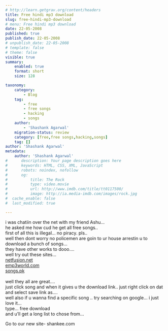 ```yaml
---
# http://learn.getgrav.org/content/headers
title: Free hindi mp3 download
slug: free-hindi-mp3-download
# menu: Free hindi mp3 download
date: 22-05-2008
published: true
publish_date: 22-05-2008
# unpublish_date: 22-05-2008
# template: false
# theme: false
visible: true
summary:
    enabled: true
    format: short
    size: 128

taxonomy:
    category:
        - Blog
    tag:
        - free
        - free songs
        - hacking
        - songs
    author:
        - 'Shashank Agarwal'
    migration-status: review
    category: [free,free songs,hacking,songs]
    tag: []
author: 'Shashank Agarwal'
metadata:
    author: 'Shashank Agarwal'
#      description: Your page description goes here
#      keywords: HTML, CSS, XML, JavaScript
#      robots: noindex, nofollow
#      og:
#          title: The Rock
#          type: video.movie
#          url: http://www.imdb.com/title/tt0117500/
#          image: http://ia.media-imdb.com/images/rock.jpg
#  cache_enable: false
#  last_modified: true

---
```


i was chatiin over the net with my friend Ashu…  
he asked me how cud he get all free songs..  
first of all this is illegal… no piracy. pls..  
well then dont worry no policemen are goin to ur house arrestin u to download a bunch of songs…  
they have other works to dooo….  
well try out these sites…[  
netfusion.net](http://www.netfusion.net/)[  
emp3world.com](http://www.emp3world.com/)  
[songs.pk  
](http://www.songs.pk/)  
well they all are great….  
just click song and when it gives u the download link.. just right click on dat and select save link as….  
well also if u wanna find a specific song .. try searching on google… i just love it…  
type… free download   
and u’ll get a long list to chose from…

Go to our new site- shankee.com

